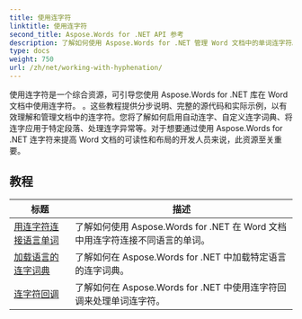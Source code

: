 ```yaml
---
title: 使用连字符
linktitle: 使用连字符
second_title: Aspose.Words for .NET API 参考
description: 了解如何使用 Aspose.Words for .NET 管理 Word 文档中的单词连字符。包括完整的教程和实际示例。
type: docs
weight: 750
url: /zh/net/working-with-hyphenation/
---
```

使用连字符是一个综合资源，可引导您使用 Aspose.Words for .NET 库在 Word 文档中使用连字符。 。这些教程提供分步说明、完整的源代码和实际示例，以有效理解和管理文档中的连字符。您将了解如何启用自动连字、自定义连字词典、将连字应用于特定段落、处理连字异常等。对于想要通过使用 Aspose.Words for .NET 连字符来提高 Word 文档的可读性和布局的开发人员来说，此资源至关重要。

 ## 教程
| 标题 | 描述 |
| --- | --- |
| [用连字符连接语言单词](./hyphenate-words-of-languages/) | 了解如何使用 Aspose.Words for .NET 在 Word 文档中用连字符连接不同语言的单词。 |
| [加载语言的连字词典](./load-hyphenation-dictionary-for-language/) |了解如何在 Aspose.Words for .NET 中加载特定语言的连字词典。 |
| [连字符回调](./hyphenation-callback/) | 了解如何在 Aspose.Words for .NET 中使用连字符回调来处理单词连字符。 |
